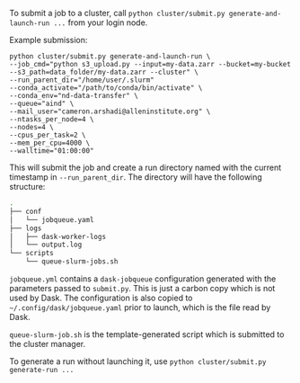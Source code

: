 To submit a job to a cluster, call `python cluster/submit.py generate-and-launch-run ...` from your login node.

Example submission:
```shell
python cluster/submit.py generate-and-launch-run \
--job_cmd="python s3_upload.py --input=my-data.zarr --bucket=my-bucket --s3_path=data_folder/my-data.zarr --cluster" \
--run_parent_dir="/home/user/.slurm"
--conda_activate="/path/to/conda/bin/activate" \
--conda_env="nd-data-transfer" \
--queue="aind" \
--mail_user="cameron.arshadi@alleninstitute.org" \
--ntasks_per_node=4 \
--nodes=4 \
--cpus_per_task=2 \
--mem_per_cpu=4000 \
--walltime="01:00:00"
```
This will submit the job and create a run directory named with the current timestamp in `--run_parent_dir`. 
The directory will have the following structure:
```bash
.
├── conf
│   └── jobqueue.yaml
├── logs
│   ├── dask-worker-logs
│   └── output.log
└── scripts
    └── queue-slurm-jobs.sh
```
`jobqueue.yml` contains a `dask-jobqueue` configuration generated with the parameters passed to `submit.py`. This is just a carbon
copy which is not used by Dask. The configuration is also copied to `~/.config/dask/jobqueue.yaml` prior to launch,
which is the file read by Dask.

`queue-slurm-job.sh` is the template-generated script which is submitted to the cluster manager.

To generate a run without launching it, use `python cluster/submit.py generate-run ...`
